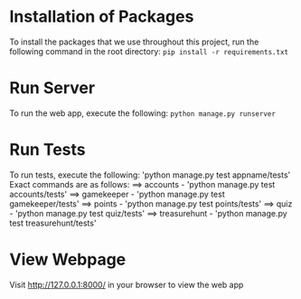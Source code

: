 # Installation of Packages
To install the packages that we use throughout this project, run the following command in the root directory:
`pip install -r requirements.txt`

# Run Server
To run the web app, execute the following:
`python manage.py runserver`

# Run Tests
To run tests, execute the following:
'python manage.py test appname/tests'
Exact commands are as follows:
==> accounts - 'python manage.py test accounts/tests'
==> gamekeeper - 'python manage.py test gamekeeper/tests'
==> points - 'python manage.py test points/tests'
==> quiz - 'python manage.py test quiz/tests'
==> treasurehunt - 'python manage.py test treasurehunt/tests'

# View Webpage
Visit http://127.0.0.1:8000/ in your browser to view the web app